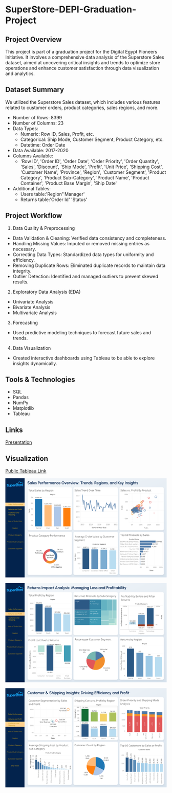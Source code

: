 # SuperStore-DEPI-Graduation-Project

## Project Overview
This project is part of a graduation project for the Digital Egypt Pioneers Initiative. It involves a comprehensive data analysis of the Superstore Sales dataset, aimed at uncovering critical insights and trends to optimize store operations and enhance customer satisfaction through data visualization and analytics.

## Dataset Summary
We utilized the Superstore Sales dataset, which includes various features related to customer orders, product categories, sales regions, and more.
- Number of Rows: 8399
- Number of Columns: 23
- Data Types:
    - Numeric: Row ID, Sales, Profit, etc.
    - Categorical: Ship Mode, Customer Segment, Product Category, etc.
    - Datetime: Order Date
- Data Available: 2017-2020
- Columns Available:
    - 'Row ID', 'Order ID', 'Order Date', 'Order Priority', 'Order Quantity', 'Sales', 'Discount', 'Ship Mode', 'Profit', 'Unit Price', 'Shipping Cost', 'Customer Name', 'Province', 'Region', 'Customer Segment', 'Product Category', 'Product Sub-Category', 'Product Name', 'Product Container', 'Product Base Margin', 'Ship Date'
- Additional Tables:
    - Users table:'Region''Manager'
    - Returns table:'Order Id' 'Status'

 ## Project Workflow
 
1. Data Quality & Preprocessing
 - Data Validation & Cleaning: Verified data consistency and completeness.
 - Handling Missing Values: Imputed or removed missing entries as necessary.
 - Correcting Data Types: Standardized data types for uniformity and efficiency.
 - Removing Duplicate Rows: Eliminated duplicate records to maintain data integrity.
 - Outlier Detection: Identified and managed outliers to prevent skewed results.

2. Exploratory Data Analysis (EDA)
 - Univariate Analysis
 - Bivariate Analysis
 - Multivariate Analysis

3. Forecasting
 - Used predictive modeling techniques to forecast future sales and trends.

4. Data Visualization
 - Created interactive dashboards using Tableau to be able to explore insights dynamically.

## Tools & Technologies
- SQL
- Pandas
- NumPy
- Matplotlib
- Tableau

## Links

[Presentation](https://www.canva.com/design/DAGU4i01eVk/KXcJg84HLb_SrydMYjMbeQ/view?utm_content=DAGU4i01eVk&utm_campaign=designshare&utm_medium=link&utm_source=editor)

## Visualization

[Public Tableau Link](https://public.tableau.com/views/Book1_17291219349070/Sales?:language=en-US&:sid=&:redirect=auth&:display_count=n&:origin=viz_share_link)


![Sales Dashboard](Sales.png)

![Returns Dashboard](Returns.png)

![Customer and Shipping Dashboard](Customer&Shiping.png)

